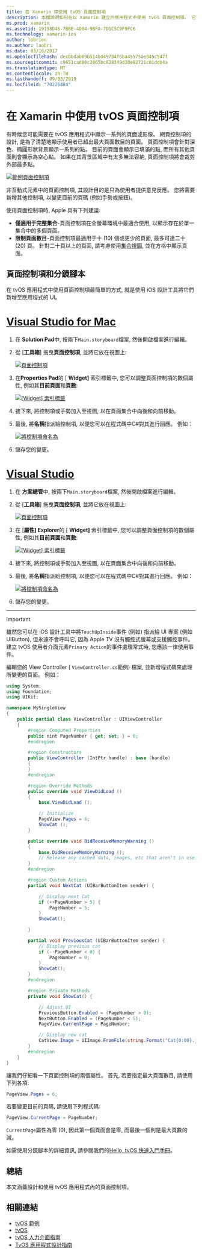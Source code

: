 ```yaml
---
title: 在 Xamarin 中使用 tvOS 頁面控制項
description: 本檔說明如何在以 Xamarin 建立的應用程式中使用 tvOS 頁面控制項。 它提供頁面控制項的高階描述、討論如何在分鏡腳本中進行設定, 以及檢查如何回應頁面變更事件。
ms.prod: xamarin
ms.assetid: 19198D46-7BBE-4D04-9BFA-7D1C5C9F9FC6
ms.technology: xamarin-ios
author: lobrien
ms.author: laobri
ms.date: 03/16/2017
ms.openlocfilehash: decbbdab09b514bd49784f6ba45575ae845c547f
ms.sourcegitcommit: c9651cad80c2865bc628349d30e82721c01ddb4a
ms.translationtype: MT
ms.contentlocale: zh-TW
ms.lasthandoff: 09/03/2019
ms.locfileid: "70226484"
---
```

# <a name="working-with-tvos-page-controls-in-xamarin"></a>在 Xamarin 中使用 tvOS 頁面控制項

有時候您可能需要在 tvOS 應用程式中顯示一系列的頁面或影像。 網頁控制項的設計, 是為了清楚地顯示使用者已超出最大頁面數目的頁面。 頁面控制項會針對深色、橢圓形狀背景顯示一系列的點。 目前的頁面會顯示已填滿的點, 而所有其他頁面則會顯示為空心點。 如果在其背景區域中有太多無法容納, 頁面控制項將會裁剪外部最多點。

[![](page-controls-images/page01.png "範例頁面控制項")](page-controls-images/page01.png#lightbox)

非互動式元素中的頁面控制項, 其設計目的是只為使用者提供意見反應。 您將需要新增其他控制項, 以變更目前的頁碼 (例如手勢或按鈕)。

使用頁面控制項時, Apple 具有下列建議:

- **僅適用于完整集合**-頁面控制項在全螢幕環境中最適合使用, 以顯示存在於單一集合中的多個頁面。
- **限制頁面數目**-頁面控制項最適用于十 (10) 個或更少的頁面, 最多可達二十 (20) 頁。 針對二十頁以上的頁面, 請考慮使用[集合視圖](~/ios/tvos/user-interface/collection-views.md), 並在方格中顯示頁面。

<a name="Page-Controls-and-Storyboards" />

## <a name="page-controls-and-storyboards"></a>頁面控制項和分鏡腳本

在 tvOS 應用程式中使用頁面控制項最簡單的方式, 就是使用 iOS 設計工具將它們新增至應用程式的 UI。

# <a name="visual-studio-for-mactabmacos"></a>[Visual Studio for Mac](#tab/macos)


1. 在  **Solution Pad**中, 按兩下`Main.storyboard`檔案, 然後開啟檔案進行編輯。
1. 從 [**工具箱**] 拖曳**頁面控制項**, 並將它放在視圖上:

    [![](page-controls-images/page02.png "頁面控制項")](page-controls-images/page02.png#lightbox)
1. 在**Properties Pad**的 [ **Widget]** 索引標籤中, 您可以調整頁面控制項的數個屬性, 例如其**目前頁面**和**頁數**:

    [![](page-controls-images/page03.png "[Widget] 索引標籤")](page-controls-images/page03.png#lightbox)
1. 接下來, 將控制項或手勢加入至視圖, 以在頁面集合中向後和向前移動。
1. 最後, 將**名稱**指派給控制項, 以便您可以在程式碼中C#對其進行回應。 例如：

    [![](page-controls-images/page04.png "將控制項命名為")](page-controls-images/page04.png#lightbox)
1. 儲存您的變更。


# <a name="visual-studiotabwindows"></a>[Visual Studio](#tab/windows)


1. 在 **方案總管**中, 按兩下`Main.storyboard`檔案, 然後開啟檔案進行編輯。
1. 從 [**工具箱**] 拖曳**頁面控制項**, 並將它放在視圖上:

    [![](page-controls-images/page02-vs.png "頁面控制項")](page-controls-images/page02-vs.png#lightbox)
1. 在 [**屬性] Explorer**的 [ **Widget]** 索引標籤中, 您可以調整頁面控制項的數個屬性, 例如其**目前頁面**和**頁數**:

    [![](page-controls-images/page03-vs.png "[Widget] 索引標籤")](page-controls-images/page03-vs.png#lightbox)
1. 接下來, 將控制項或手勢加入至視圖, 以在頁面集合中向後和向前移動。
1. 最後, 將**名稱**指派給控制項, 以便您可以在程式碼中C#對其進行回應。 例如：

    [![](page-controls-images/page04-vs.png "將控制項命名為")](page-controls-images/page04-vs.png#lightbox)
1. 儲存您的變更。


-----

> [!IMPORTANT]
> 雖然您可以在 iOS 設計工具中將`TouchUpInside`事件 (例如) 指派給 UI 專案 (例如 UIButton), 但永遠不會呼叫它, 因為 Apple TV 沒有觸控式螢幕或支援觸控事件。 建立 tvOS 使用者介面元素`Primary Action`的事件處理常式時, 您應該一律使用事件。

編輯您的 View Controller ( `ViewController.cs`範例) 檔案, 並新增程式碼來處理所變更的頁面。 例如：

```csharp
using System;
using Foundation;
using UIKit;

namespace MySingleView
{
    public partial class ViewController : UIViewController
    {
        #region Computed Properties
        public nint PageNumber { get; set; } = 0;
        #endregion

        #region Constructors
        public ViewController (IntPtr handle) : base (handle)
        {
        }
        #endregion

        #region Override Methods
        public override void ViewDidLoad ()
        {
            base.ViewDidLoad ();

            // Initialize
            PageView.Pages = 6;
            ShowCat ();
        }

        public override void DidReceiveMemoryWarning ()
        {
            base.DidReceiveMemoryWarning ();
            // Release any cached data, images, etc that aren't in use.
        }
        #endregion

        #region Custom Actions
        partial void NextCat (UIBarButtonItem sender) {

            // Display next Cat
            if (++PageNumber > 5) {
                PageNumber = 5;
            }
            ShowCat();

        }

        partial void PreviousCat (UIBarButtonItem sender) {
            // Display previous cat
            if (--PageNumber < 0) {
                PageNumber = 0;
            }
            ShowCat();
        }
        #endregion

        #region Private Methods
        private void ShowCat() {

            // Adjust UI
            PreviousButton.Enabled = (PageNumber > 0);
            NextButton.Enabled = (PageNumber < 5);
            PageView.CurrentPage = PageNumber;

            // Display new cat
            CatView.Image = UIImage.FromFile(string.Format("Cat{0:00}.jpg",PageNumber+1));
        }
        #endregion
    }
}
```

讓我們仔細看一下頁面控制項的兩個屬性。 首先, 若要指定最大頁面數目, 請使用下列各項:

```csharp
PageView.Pages = 6;
```

若要變更目前的頁碼, 請使用下列程式碼:

```csharp
PageView.CurrentPage = PageNumber;
```

`CurrentPage`屬性為零 (0), 因此第一個頁面會是零, 而最後一個則是最大頁數的減。

如需使用分鏡腳本的詳細資訊, 請參閱我們的[Hello, tvOS 快速入門手冊](~/ios/tvos/get-started/hello-tvos.md)。

<a name="Summary" />

## <a name="summary"></a>總結

本文涵蓋設計和使用 tvOS 應用程式內的頁面控制項。



## <a name="related-links"></a>相關連結

- [tvOS 範例](https://docs.microsoft.com/samples/browse/?products=xamarin&term=Xamarin.iOS+tvOS)
- [tvOS](https://developer.apple.com/tvos/)
- [tvOS 人力介面指南](https://developer.apple.com/tvos/human-interface-guidelines/)
- [TvOS 應用程式設計指南](https://developer.apple.com/library/prerelease/tvos/documentation/General/Conceptual/AppleTV_PG/)
